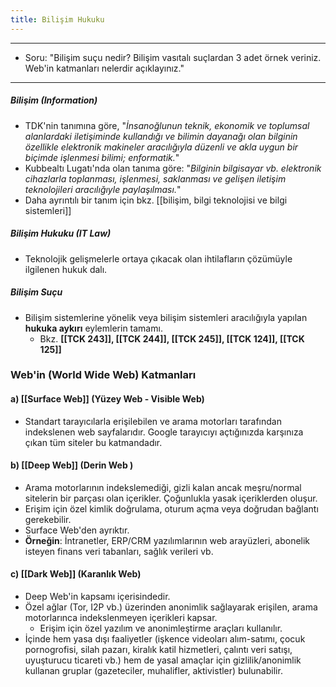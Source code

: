 ```yaml
---
title: Bilişim Hukuku
---
```

---
- Soru: "Bilişim suçu nedir? Bilişim vasıtalı suçlardan 3 adet örnek veriniz. Web'in katmanları nelerdir açıklayınız."
---

##### Bilişim (Information)
- TDK'nin tanımına göre, "*İnsanoğlunun teknik, ekonomik ve toplumsal alanlardaki iletişiminde kullandığı ve bilimin dayanağı olan bilginin özellikle elektronik makineler aracılığıyla düzenli ve akla uygun bir biçimde işlenmesi bilimi; enformatik.*"
- Kubbealtı Lugatı'nda olan tanıma göre: "*Bilginin bilgisayar vb. elektronik cihazlarla toplanması, işlenmesi, saklanması ve gelişen iletişim teknolojileri aracılığıyle paylaşılması.*"
- Daha ayrıntılı bir tanım için bkz. [[bilişim, bilgi teknolojisi ve bilgi sistemleri]]
##### Bilişim Hukuku (IT Law)
- Teknolojik gelişmelerle ortaya çıkacak olan ihtilafların çözümüyle ilgilenen hukuk dalı.
##### Bilişim Suçu 
- Bilişim sistemlerine yönelik veya bilişim sistemleri aracılığıyla yapılan **hukuka aykırı** eylemlerin tamamı.
	- Bkz. **[[TCK 243]], [[TCK 244]], [[TCK 245]], [[TCK 124]], [[TCK 125]]**

### Web'in (World Wide Web) Katmanları
#### a) [[Surface Web]] (Yüzey Web - Visible Web)
- Standart tarayıcılarla erişilebilen ve arama motorları tarafından indekslenen web sayfalarıdır. Google tarayıcıyı açtığınızda karşınıza çıkan tüm siteler bu katmandadır.
#### b) [[Deep Web]] (Derin Web )
- Arama motorlarının indekslemediği, gizli kalan ancak meşru/normal sitelerin bir parçası olan içerikler. Çoğunlukla yasak içeriklerden oluşur.
- Erişim için özel kimlik doğrulama, oturum açma veya doğrudan bağlantı gerekebilir.
- Surface Web'den ayrıktır.
- **Örneğin**: İntranetler, ERP/CRM yazılımlarının web arayüzleri, abonelik isteyen finans veri tabanları, sağlık verileri vb.
#### c) [[Dark Web]] (Karanlık Web)
- Deep Web'in kapsamı içerisindedir.
- Özel ağlar (Tor, I2P vb.) üzerinden anonimlik sağlayarak erişilen, arama motorlarınca indekslenmeyen içerikleri kapsar.
	- Erişim için özel yazılım ve anonimleştirme araçları kullanılır.
- İçinde hem yasa dışı faaliyetler (işkence videoları alım-satımı, çocuk pornogrofisi, silah pazarı, kiralık katil hizmetleri, çalıntı veri satışı, uyuşturucu ticareti vb.) hem de yasal amaçlar için gizlilik/anonimlik kullanan gruplar (gazeteciler, muhalifler, aktivistler) bulunabilir.